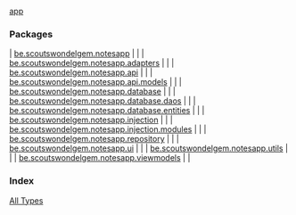 [app](./index.md)

### Packages

| [be.scoutswondelgem.notesapp](be.scoutswondelgem.notesapp/index.md) |  |
| [be.scoutswondelgem.notesapp.adapters](be.scoutswondelgem.notesapp.adapters/index.md) |  |
| [be.scoutswondelgem.notesapp.api](be.scoutswondelgem.notesapp.api/index.md) |  |
| [be.scoutswondelgem.notesapp.api.models](be.scoutswondelgem.notesapp.api.models/index.md) |  |
| [be.scoutswondelgem.notesapp.database](be.scoutswondelgem.notesapp.database/index.md) |  |
| [be.scoutswondelgem.notesapp.database.daos](be.scoutswondelgem.notesapp.database.daos/index.md) |  |
| [be.scoutswondelgem.notesapp.database.entities](be.scoutswondelgem.notesapp.database.entities/index.md) |  |
| [be.scoutswondelgem.notesapp.injection](be.scoutswondelgem.notesapp.injection/index.md) |  |
| [be.scoutswondelgem.notesapp.injection.modules](be.scoutswondelgem.notesapp.injection.modules/index.md) |  |
| [be.scoutswondelgem.notesapp.repository](be.scoutswondelgem.notesapp.repository/index.md) |  |
| [be.scoutswondelgem.notesapp.ui](be.scoutswondelgem.notesapp.ui/index.md) |  |
| [be.scoutswondelgem.notesapp.utils](be.scoutswondelgem.notesapp.utils/index.md) |  |
| [be.scoutswondelgem.notesapp.viewmodels](be.scoutswondelgem.notesapp.viewmodels/index.md) |  |

### Index

[All Types](alltypes/index.md)